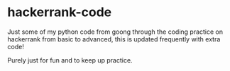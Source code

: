 # hackerrank-code
Just some of my python code from goong through the coding practice on hackerrank from basic to advanced, this is updated frequently with extra code!

Purely just for fun and to keep up practice.
